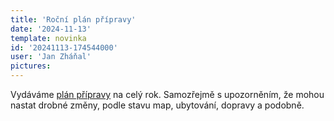 ```yaml
---
title: 'Roční plán přípravy'
date: '2024-11-13'
template: novinka
id: '20241113-174544000'
user: 'Jan Zháňal'
pictures:
---
```

Vydáváme [plán přípravy](https://drive.google.com/file/d/1eEdYH952pUdELRJQS9bUP5tKEVtwOM6V/view?usp=drive_link) na celý rok. Samozřejmě s upozorněním, že mohou nastat drobné změny, podle stavu map, ubytování, dopravy a podobně.


